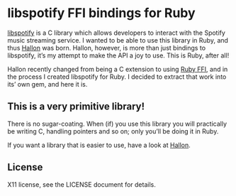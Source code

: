 libspotify FFI bindings for Ruby
================================
[libspotify](http://developer.spotify.com/en/libspotify/overview/) is a C library which allows developers to interact with the Spotify music streaming service. I wanted to be able to use this library in Ruby, and thus [Hallon](https://github.com/Burgestrand/Hallon) was born. Hallon, however, is more than just bindings to libspotify, it’s my attempt to make the API a joy to use. This is Ruby, after all!

Hallon recently changed from being a C extension to using [Ruby FFI](https://github.com/ffi/ffi), and in the process I created libspotify for Ruby. I decided to extract that work into its’ own gem, and here it is.

This is a very primitive library!
---------------------------------
There is no sugar-coating. When (if) you use this library you will practically be writing C, handling pointers and so on; only you’ll be doing it in Ruby.

If you want a library that is easier to use, have a look at [Hallon](https://github.com/Burgestrand/Hallon).

License
-------
X11 license, see the LICENSE document for details.